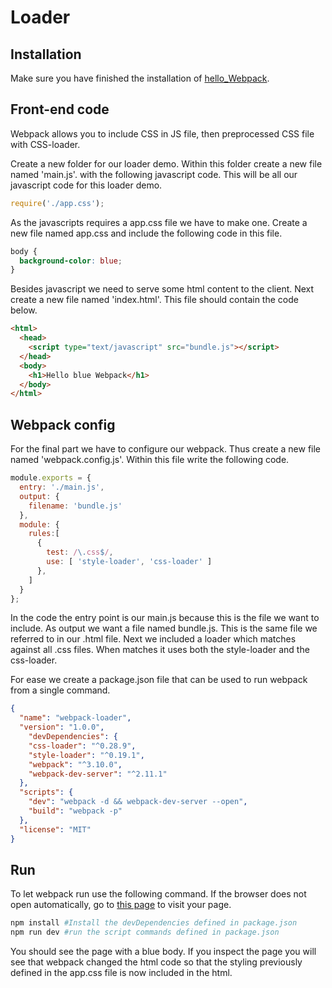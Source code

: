 # Loader

## Installation

Make sure you have finished the installation of [hello_Webpack](1_hello_Webpack.md).

## Front-end code

Webpack allows you to include CSS in JS file, then preprocessed CSS file with CSS-loader.

Create a new folder for our loader demo. Within this folder create a new file named 'main.js'. with the following javascript code. This will be all our javascript code for this loader demo.

```js
require('./app.css');
```

As the javascripts requires a app.css file we have to make one. Create a new file named app.css and include the following code in this file.

```css
body {
  background-color: blue;
}
```

Besides javascript we need to serve some html content to the client. Next create a new file named 'index.html'.
This file should contain the code below.

```html
<html>
  <head>
    <script type="text/javascript" src="bundle.js"></script>
  </head>
  <body>
    <h1>Hello blue Webpack</h1>
  </body>
</html>
```

## Webpack config

For the final part we have to configure our webpack. Thus create a new file named 'webpack.config.js'. Within this file write the following code. 

```js
module.exports = {
  entry: './main.js',
  output: {
    filename: 'bundle.js'
  },
  module: {
    rules:[
      {
        test: /\.css$/,
        use: [ 'style-loader', 'css-loader' ]
      },
    ]
  }
};
```

In the code the entry point is our main.js because this is the file we want to include. As output we want a file named bundle.js. This is the same file we referred to in our .html file. Next we included a loader which matches against all .css files. When matches it uses both the style-loader and the css-loader.

For ease we create a package.json file that can be used to run webpack from a single command.

```json
{
  "name": "webpack-loader",
  "version": "1.0.0",
    "devDependencies": {
    "css-loader": "^0.28.9",
    "style-loader": "^0.19.1",
    "webpack": "^3.10.0",
    "webpack-dev-server": "^2.11.1"
  },
  "scripts": {
    "dev": "webpack -d && webpack-dev-server --open",
    "build": "webpack -p"
  },
  "license": "MIT"
}
```

## Run

<!-- markdown-link-check-disable-->

To let webpack run use the following command. If the browser does not open automatically, go to [this page](http://localhost:8080/) to visit your page. 

<!-- markdown-link-check-enable-->

```bash
npm install #Install the devDependencies defined in package.json
npm run dev #run the script commands defined in package.json
```

You should see the page with a blue body. If you inspect the page you will see that webpack changed the html code so that the styling previously defined in the app.css file is now included in the html.
